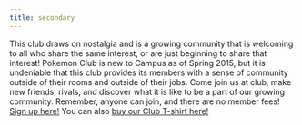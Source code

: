```yaml
---
title: secondary
---
```

This club draws on nostalgia and is a growing community that is welcoming to all who share the same interest, or are just beginning to share that interest! Pokemon Club is new to Campus as of Spring 2015, but it is undeniable that this club provides its members with a sense of community outside of their rooms and outside of their jobs. Come join us at club, make new friends, rivals, and discover what it is like to be a part of our growing community. Remember, anyone can join, and there are no member fees! [Sign up here!](https://docs.google.com/forms/d/e/1FAIpQLSeAsRakKNAyl3sm0C4UjjHF2xF5I6ZgbWq47DXJxbVAn56Dhw/viewform) You can also [buy our Club T-shirt here!](https://www.teepublic.com/show/372613-pokemon-club-t-shirt-2016)
